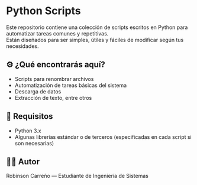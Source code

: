 # Python Scripts

Este repositorio contiene una colección de scripts escritos en Python para automatizar tareas comunes y repetitivas.  
Están diseñados para ser simples, útiles y fáciles de modificar según tus necesidades.

## ⚙️ ¿Qué encontrarás aquí?

- Scripts para renombrar archivos
- Automatización de tareas básicas del sistema
- Descarga de datos
- Extracción de texto, entre otros

## 🚀 Requisitos

- Python 3.x
- Algunas librerías estándar o de terceros (especificadas en cada script si son necesarias)

## 👨‍💻 Autor
Robinson Carreño — Estudiante de Ingeniería de Sistemas
